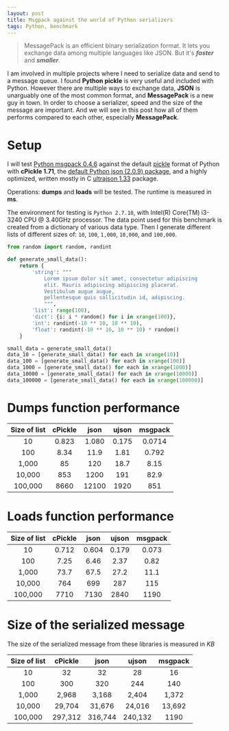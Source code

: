 ```yaml
---
layout: post
title: Msgpack against the world of Python serializers
tags: Python, benchmark
---
```


> MessagePack is an efficient binary serialization format.
> It lets you exchange data among multiple languages like JSON.
> But it's ***faster*** and ***smaller***.

I am involved in multiple projects where I need to serialize data and send to a message queue. I found **Python pickle** is very useful and included with Python. However there are multiple ways to exchange data, **JSON** is unarguably one of the most common format, and **MessagePack** is a new guy in town. In order to choose a serializer, speed and the size of the message are important. And we will see in this post how all of them performs compared to each other, especially **MessagePack**.

# Setup

I will test [Python msgpack 0.4.6](https://pypi.python.org/pypi/msgpack-python/) against the default [pickle](https://docs.python.org/2/library/pickle.html#module-cPickle) format of Python with **cPickle 1.71**, the [default Python json (2.0.9) package](https://docs.python.org/2/library/json.html), and a highly optimized, written mostly in C [ultrajson 1.33](https://pypi.python.org/pypi/ujson) package.

Operations: **dumps** and **loads** will be tested. The runtime is measured in **ms**.

The environment for testing is `Python 2.7.10`, with Intel(R) Core(TM) i3-3240 CPU @ 3.40GHz processor. The data point used for this benchmark is created from a dictionary of various data type. Then I generate different lists of different sizes of: `10`, `100`, `1,000`, `10,000`, and `100,000`.

``` Python
from random import random, randint

def generate_small_data():
    return {
        'string': """
            Lorem ipsum dolor sit amet, consectetur adipiscing
            elit. Mauris adipiscing adipiscing placerat.
            Vestibulum augue augue,
            pellentesque quis sollicitudin id, adipiscing.
            """,
        'list': range(100),
        'dict': {i: i * random() for i in xrange(100)},
        'int': randint(-10 ** 10, 10 ** 10),
        'float': randint(-10 ** 10, 10 ** 10) * random()
    }

small_data = generate_small_data()
data_10 = [generate_small_data() for each in xrange(10)]
data_100 = [generate_small_data() for each in xrange(100)]
data_1000 = [generate_small_data() for each in xrange(1000)]
data_10000 = [generate_small_data() for each in xrange(10000)]
data_100000 = [generate_small_data() for each in xrange(100000)]
```

# Dumps function performance

| Size of list | cPickle |  json | ujson | msgpack |
|:------------:|:-------:|:-----:|:-----:|:-------:|
|      10      |  0.823  | 1.080 | 0.175 | 0.0714  |
|      100     |   8.34  |  11.9 | 1.81  | 0.792   |
|     1,000    |    85   |  120  | 18.7  | 8.15    |
|    10,000    |   853   |  1200 | 191   | 82.9    |
|    100,000   |   8660  | 12100 | 1920  | 851     |

# Loads function performance

| Size of list | cPickle |  json | ujson | msgpack |
|:------------:|:-------:|:-----:|:-----:|:-------:|
|      10      |  0.712  | 0.604 | 0.179 | 0.073   |
|      100     |   7.25  |  6.46 | 2.37  | 0.82    |
|     1,000    |   73.7  |  67.5 | 27.2  | 11.1    |
|    10,000    |   764   |  699  | 287   | 115     |
|    100,000   |   7710  |  7130 | 2840  | 1190    |

# Size of the serialized message

The size of the serialized message from these libraries is measured in *KB*

| Size of list | cPickle |   json  |  ujson  | msgpack |
|:------------:|:-------:|:-------:|:-------:|:-------:|
|      10      |    32   |    32   | 28      | 16      |
|      100     |   300   |   320   | 244     | 140     |
|     1,000    |  2,968  |  3,168  | 2,404   | 1,372   |
|    10,000    |  29,704 |  31,676 | 24,016  | 13,692  |
|    100,000   | 297,312 | 316,744 | 240,132 | 1190    |
